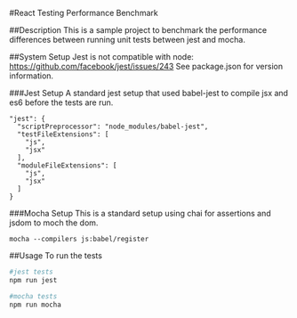 #React Testing Performance Benchmark

##Description
This is a sample project to benchmark the performance differences between running
unit tests between jest and mocha.

##System Setup
Jest is not compatible with node: https://github.com/facebook/jest/issues/243
See package.json for version information.

###Jest Setup
 A standard jest setup that used babel-jest to compile jsx and es6 before the tests are run.

 ```
 "jest": {
   "scriptPreprocessor": "node_modules/babel-jest",
   "testFileExtensions": [
     "js",
     "jsx"
   ],
   "moduleFileExtensions": [
     "js",
     "jsx"
   ]
 }
 ```

###Mocha Setup
 This is a standard setup using chai for assertions and jsdom to moch the dom.

 ```
 mocha --compilers js:babel/register
 ```

##Usage
 To run the tests
 ```bash
 #jest tests
 npm run jest

 #mocha tests
 npm run mocha
 ```
